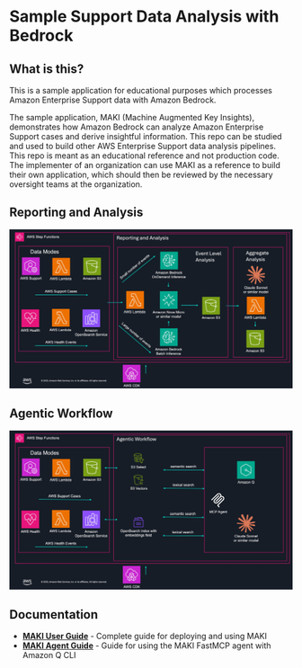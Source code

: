 # Sample Support Data Analysis with Bedrock


## What is this?
This is a sample application for educational purposes which processes Amazon Enterprise Support data with Amazon Bedrock.

The sample application, MAKI (Machine Augmented Key Insights), demonstrates how Amazon Bedrock can analyze Amazon Enterprise Support cases and derive insightful information. This repo can be studied and used to build other AWS Enterprise Support data analysis pipelines. This repo is meant as an educational reference and not production code. The implementer of an organization can use MAKI as a reference to build their own application, which should then be reviewed by the necessary oversight teams at the organization.

## Reporting and Analysis
![MAKI Architecture Reporting and Analysis](maki-architecture-reporting-analysis.jpeg)

## Agentic Workflow
![MAKI Architecture Agentic Workflow](maki-architecture-agentic-workflow.jpeg)

## Documentation

- **[MAKI User Guide](MAKI_USER_GUIDE.md)** - Complete guide for deploying and using MAKI
- **[MAKI Agent Guide](MAKI_AGENT_GUIDE.md)** - Guide for using the MAKI FastMCP agent with Amazon Q CLI
